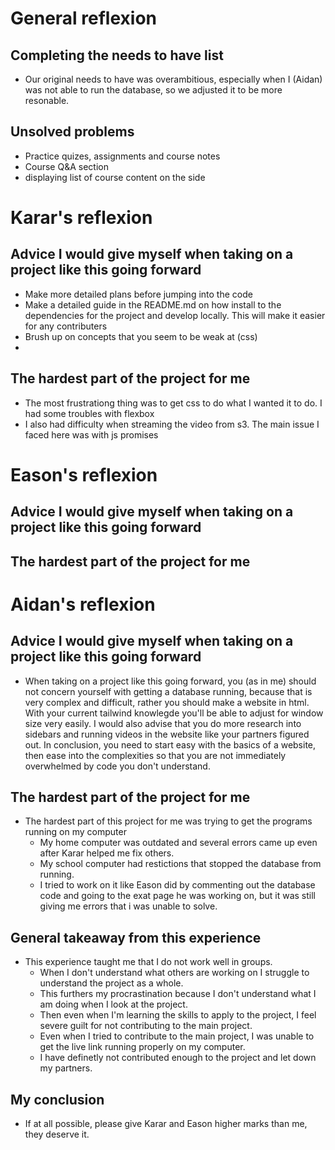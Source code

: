 # General reflexion

## Completing the needs to have list
- Our original needs to have was overambitious, especially when I (Aidan) was not able to run the database, so we adjusted it to be more resonable.

## Unsolved problems
- Practice quizes, assignments and course notes
- Course Q&A section
- displaying list of course content on the side


# Karar's reflexion

## Advice I would give myself when taking on a project like this going forward
- Make more detailed plans before jumping into the code 
- Make a detailed guide in the README.md on how install to the dependencies for the project and develop locally. This will make it easier for any contributers
- Brush up on concepts that you seem to be weak at (css)
- 

## The hardest part of the project for me
- The most frustrationg thing was to get css to do what I wanted it to do. I had some troubles with flexbox
- I also had difficulty when streaming the video from s3. The main issue I faced here was with js promises

# Eason's reflexion

## Advice I would give myself when taking on a project like this going forward

## The hardest part of the project for me


# Aidan's reflexion

## Advice I would give myself when taking on a project like this going forward
- When taking on a project like this going forward, you (as in me) should not concern yourself with getting a database running, because that is very complex and difficult, rather you should make a website in html. With your current tailwind knowlegde you'll be able to adjust for window size very easily. I would also advise that you do more research into sidebars and running videos in the website like your partners figured out. In conclusion, you need to start easy with the basics of a website, then ease into the complexities so that you are not immediately overwhelmed by code you don't understand.

## The hardest part of the project for me
- The hardest part of this project for me was trying to get the programs running on my computer
    - My home computer was outdated and several errors came up even after Karar helped me fix others.
    - My school computer had restictions that stopped the database from running.
    - I tried to work on it like Eason did by commenting out the database code and going to the exat page he was working on, but it was still giving me errors that i was unable to solve.

## General takeaway from this experience
- This experience taught me that I do not work well in groups.
    - When I don't understand what others are working on I struggle to understand the project as a whole.
    - This furthers my procrastination because I don't understand what I am doing when I look at the project.
    - Then even when I'm learning the skills to apply to the project, I feel severe guilt for not contributing to the main project.
    - Even when I tried to contribute to the main project, I was unable to get the live link running properly on my computer.
    - I have definetly not contributed enough to the project and let down my partners.

## My conclusion
- If at all possible, please give Karar and Eason higher marks than me, they deserve it.